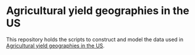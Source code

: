 # Agricultural yield geographies in the US

This repository holds the scripts to construct and model the data used in [Agricultural yield geographies in the US](https://iopscience.iop.org/article/10.1088/1748-9326/abe88d).
